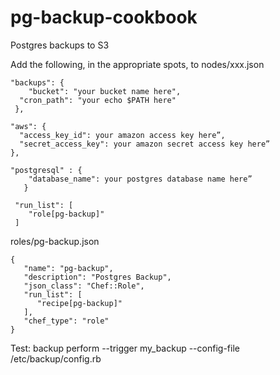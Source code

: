 pg-backup-cookbook
==================

Postgres backups to S3


Add the following, in the appropriate spots, to nodes/xxx.json

    "backups": {
    	"bucket": "your bucket name here",
      "cron_path": "your echo $PATH here"
     },

    "aws": {
      "access_key_id": your amazon access key here”,
      "secret_access_key": your amazon secret access key here”
    },

    "postgresql" : {
	    "database_name": your postgres database name here”
	   }

     "run_list": [
     	"role[pg-backup]"
     ]

roles/pg-backup.json

    {
       "name": "pg-backup",
       "description": "Postgres Backup",
       "json_class": "Chef::Role",
       "run_list": [
          "recipe[pg-backup]"
       ],
       "chef_type": "role"
    }


Test:
backup perform --trigger my_backup --config-file /etc/backup/config.rb